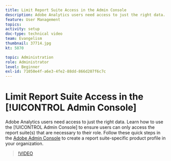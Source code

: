 ```yaml
---
title: Limit Report Suite Access in the Admin Console
description: Adobe Analytics users need access to just the right data. Learn how to use the Admin Console to ensure users can only access the report suite(s) that are necessary to their role. Follow these quick steps in the Adobe Admin Console to create a report suite-specific product profile in your organization.
feature: User Management
topics: 
activity: setup
doc-type: technical video
team: Evangelism
thumbnail: 37714.jpg
kt: 5870

topic: Administration
role: Administrator
level: Beginner
exl-id: 71050e4f-a6e3-4fe2-88dd-866d207f6c7c
---
```

# Limit Report Suite Access in the [!UICONTROL Admin Console]

Adobe Analytics users need access to just the right data. Learn how to use the [!UICONTROL Admin Console] to ensure users can only access the report suite(s) that are necessary to their role. Follow these quick steps in the [Adobe Admin Console](https://adminconsole.adobe.com/) to create a report suite-specific product profile in your organization.

>[!VIDEO](https://video.tv.adobe.com/v/37714/?quality=12&learn=on)
